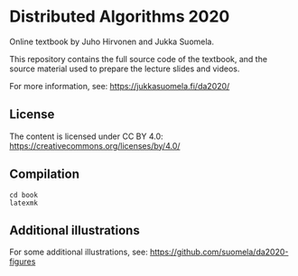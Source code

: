 Distributed Algorithms 2020
===========================

Online textbook by Juho Hirvonen and Jukka Suomela.

This repository contains the full source code of the textbook, and
the source material used to prepare the lecture slides and videos.

For more information, see:
https://jukkasuomela.fi/da2020/


License
-------

The content is licensed under CC BY 4.0:
https://creativecommons.org/licenses/by/4.0/


Compilation
-----------

    cd book
    latexmk


Additional illustrations
------------------------

For some additional illustrations, see:
https://github.com/suomela/da2020-figures
